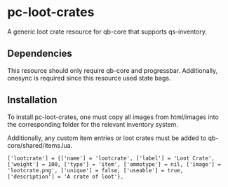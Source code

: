 # pc-loot-crates
A generic loot crate resource for qb-core that supports qs-inventory.

## Dependencies
This resource should only require qb-core and progressbar. Additionally, onesync is required since this resource used state bags.

## Installation
To install pc-loot-crates, one must copy all images from html/images into the corresponding folder for the relevant inventory system.

Additionally, any custom item entries or loot crates must be added to qb-core/shared/items.lua.
```
['lootcrate'] = {['name'] = 'lootcrate', ['label'] = 'Loot Crate', ['weight'] = 100, ['type'] = 'item', ['ammotype'] = nil, ['image'] = 'lootcrate.png', ['unique'] = false, ['useable'] = true, ['description'] = 'A crate of loot'},
```
